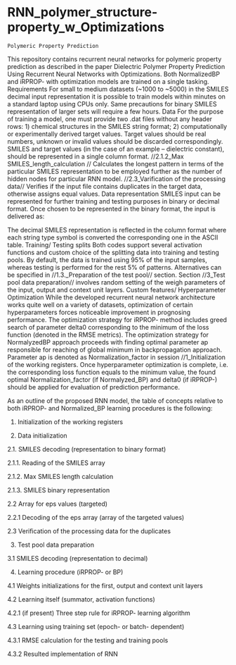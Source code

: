 # RNN_polymer_structure-property_w_Optimizations
	Polymeric Property Prediction
This repository contains recurrent neural networks for polymeric property prediction as described in the paper Dielectric Polymer Property Prediction Using Recurrent Neural Networks with Optimizations.
Both NormalizedBP and iRPROP- with optimization models are trained on a single tasking. 
Requirements
For small to medium datasets (~1000 to ~5000) in the SMILES decimal input representation it is possible to train models within minutes on a standard laptop using CPUs only. Same precautions for binary SMILES representation of larger sets will require a few hours.
	Data
For the purpose of training a model, one must provide two .dat files without any header rows: 1) chemical structures in the SMILES string format; 2) computationally or experimentally derived target values. Target values should be real numbers, unknown or invalid values should be discarded correspondingly. 
SMILES and target values (in the case of an example – dielectric constant), should be represented in a single column format.
//2.1.2_Max SMILES_length_calculation // Calculates the longest pattern in terms of the particular SMILES representation to be employed further as the number of hidden nodes for particular RNN model.
//2.3_Varification of the processing data// Verifies if the input file contains duplicates in the target data, otherwise assigns equal values.
	Data representation
SMILES input can be represented for further training and testing purposes in binary or decimal format. Once chosen to be represented in the binary format, the input is delivered as:
 
The decimal SMILES representation is reflected in the column format where each string type symbol is converted the corresponding one in the ASCII table.
Training/ Testing splits
Both codes support several activation functions and custom choice of the splitting data into training and testing pools. By default, the data is trained using 95% of the input samples, whereas testing is performed for the rest 5% of patterns. Alternatives can be specified in //1.3._Preparation of the test pool// section.
Section //3_Test pool data preparation// involves random setting of the weigh parameters of the input, output and context unit layers.
Custom features/ Hyperparameter Optimization
While the developed recurrent neural network architecture works quite well on a variety of datasets, optimization of certain hyperparameters forces noticeable improvement in prognosing performance. The optimization strategy for iRPROP- method includes greed search of parameter delta0 corresponding to the minimum of the loss function (denoted in the RMSE metrics). The optimization strategy for NormalyzedBP approach proceeds with finding optimal parameter ap responsible for reaching of global minimum in backpropagation approach. Parameter ap is denoted as Normalization_factor in session //1_Initialization of the working registers. Once hyperparameter optimization is complete, i.e. the corresponding loss function equals to the minimum value, the found optimal Normalization_factor (if Normalyzed_BP) and delta0 (if iRPROP-) should be applied for evaluation of prediction performance.

As an outline of the proposed RNN model, the table of concepts relative to both iRPROP- and Normalized_BP learning procedures is the following:
	
1.	Initialization of the working registers

2.	Data initialization

2.1.	SMILES decoding (representation to binary format)

2.1.1.	Reading of the SMILES array

2.1.2.	Max SMILES length calculation

2.1.3.	SMILES binary representation

2.2	Array for eps values (targeted)

2.2.1	Decoding of the eps array (array of the targeted values)

2.3	Verification of the processing data for the duplicates

3.	Test pool data preparation

3.1	SMILES decoding (representation to decimal)

4.	Learning procedure (iRPROP- or BP)

4.1	Weights initializations for the first, output and context unit layers

4.2	Learning itself (summator, activation functions)

4.2.1	(if present) Three step rule for iRPROP- learning algorithm

4.3	Learning using training set (epoch- or batch- dependent)

4.3.1	RMSE calculation for the testing and training pools

4.3.2	Resulted implementation of RNN
